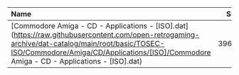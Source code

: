 |Name|Size|
|:---|---:|
|[Commodore Amiga - CD - Applications - [ISO].dat](https://raw.githubusercontent.com/open-retrogaming-archive/dat-catalog/main/root/basic/TOSEC-ISO/Commodore/Amiga/CD/Applications/[ISO]/Commodore Amiga - CD - Applications - [ISO].dat)|39630|
